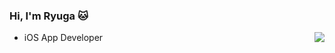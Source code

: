### Hi, I'm Ryuga 🐱
[<img src="https://github-readme-stats.vercel.app/api/top-langs/?username=garyuu09&layout=compact" align="right"/>](https://github.com/anuraghazra/github-readme-stats)

- iOS App Developer




<!--
**garyuu09/garyuu09** is a ✨ _special_ ✨ repository because its `README.md` (this file) appears on your GitHub profile.

Here are some ideas to get you started:

- 🔭 I’m currently working on ...
- 🌱 I’m currently learning ...
- 👯 I’m looking to collaborate on ...
- 🤔 I’m looking for help with ...
- 💬 Ask me about ...
- 📫 How to reach me: ...
- 😄 Pronouns: ...
- ⚡ Fun fact: ...
-->
